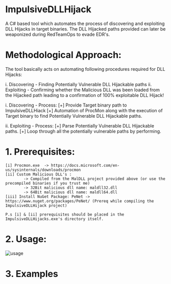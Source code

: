 # ImpulsiveDLLHijack
A C# based tool which automates the process of discovering and exploiting DLL Hijacks in target binaries. The DLL Hijacked paths provided can later be weaponized during RedTeamOps to evade EDR's.

# Methodological Approach:

The tool basically acts on automating following procedures required for DLL Hijacks:

i. Discovering - Finding Potentially Vulnerable DLL Hijackable paths
ii. Exploiting - Confirming whether the Malicious DLL was been loaded from the Hijacked path leading to a confirmation of 100% exploitable DLL Hijack!

i. Discovering -
	Process:
	[+] Provide Target binary path to ImpulsiveDLLHiack
	[+] Automation of ProcMon along with the execution of Target binary to find Potentially Vulnerable DLL Hijackable paths.

ii. Exploiting -
	Process:
	[+] Parse Potentially Vulnerable DLL Hijackable paths.
	[+] Loop through all the potentially vulnerable paths by performing.

# 1. Prerequisites:

	[i] Procmon.exe  -> https://docs.microsoft.com/en-us/sysinternals/downloads/procmon
	[ii] Custom Malicious DLL's :
			-> Compiled from the MalDLL project provided above (or use the precompiled binaries if you trust me)
			-> 32Bit malicious dll name: maldll32.dll
			-> 64Bit malicious dll name: maldll64.dll
	[iii] Install NuGet Package: PeNet -> https://www.nuget.org/packages/PeNet/ (Prereq while compiling the ImpulsiveDLLHijack project)
	
	P.s [i] & [ii] prerequisites should be placed in the ImpulsiveDLLHijacks.exe's directory itself.

# 2. Usage:

![usage](https://user-images.githubusercontent.com/60843949/132341238-c6e0cad4-dfc1-4d8e-a011-73df17b652d6.PNG)

# 3. Examples
